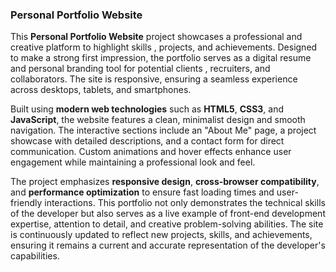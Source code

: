 ### **Personal Portfolio Website**  

This **Personal Portfolio Website** project showcases a professional and creative platform to highlight skills
, projects, and achievements. Designed to make a strong first impression,
the portfolio serves as a digital resume and personal branding tool for potential clients
, recruiters, and collaborators. The site is responsive,
ensuring a seamless experience across desktops, tablets, and smartphones.  

Built using **modern web technologies** such as **HTML5**, **CSS3**, and **JavaScript**,
the website features a clean, minimalist design and smooth navigation.
The interactive sections include an "About Me" page, a project showcase with detailed descriptions,
and a contact form for direct communication.
Custom animations and hover effects enhance user engagement while maintaining a professional look and feel.  

The project emphasizes **responsive design**, **cross-browser compatibility**, 
and **performance optimization** to ensure fast loading times and user-friendly interactions. 
This portfolio not only demonstrates the technical skills of the developer but also serves as a live example of front-end development expertise,
attention to detail, and creative problem-solving abilities. The site is continuously updated to reflect new projects,
skills, and achievements, ensuring it remains a current and accurate representation of the developer's capabilities.
